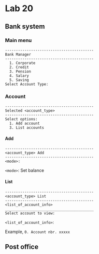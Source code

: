 # Lab 20

## Bank system

### Main menu

```
-----------------------------------------
Bank Manager
-----------------------------------------
  1. Corporate
  2. Credit
  3. Pension
  4. Salary
  5. Saving
Select Account Type:
```

### Account

```
-----------------------------------------
Selected <account_type>
-----------------------------------------
Select options:
  1. Add account
  3. List accounts
```

#### Add

```
-----------------------------------------
<account_type> Add
-----------------------------------------
<mode>: 
```

`<mode>`: Set balance

#### List

```
-----------------------------------------
<account_type> List
-----------------------------------------
<list_of_account_info>
_________________________________________
Select account to view: 
```

`<list_of_account_info>`: 

Example, `0. Account nbr. xxxxx`

## Post office